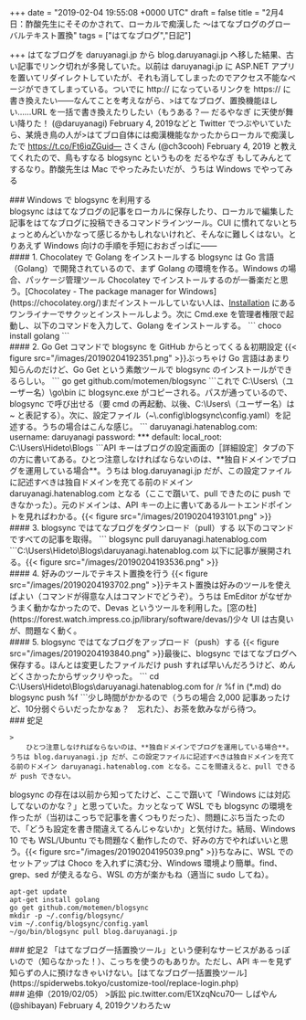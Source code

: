 
+++
date = "2019-02-04 19:55:08 +0000 UTC"
draft = false
title = "2月4日：酢酸先生にそそのかされて、ローカルで痴漢した ～はてなブログのグローバルテキスト置換"
tags = ["はてなブログ","日記"]

+++
はてなブログを daruyanagi.jp から blog.daruyanagi.jp へ移した結果、古い記事でリンク切れが多発していた。以前は daruyanagi.jp に ASP.NET アプリを置いてリダイレクトしていたが、それも消してしまったのでアクセス不能なページができてしまっている。ついでに http:// になっているリンクを https:// に書き換えたい――なんてことを考えながら、>はてなブログ、置換機能ほしい……URL を一括で書き換えたりしたい（もうある？— だるやなぎ に天使が舞い降りた！ (@daruyanagi) February 4, 2019<script async="" src="https://platform.twitter.com/widgets.js" charset="utf-8"></script>などと Twitter でつぶやいていたら、某焼き鳥の人が>はてブロ自体には痴漢機能なかったからローカルで痴漢したで  https://t.co/Ft6iqZGuid— さくさん (@ch3cooh) February 4, 2019<script async="" src="https://platform.twitter.com/widgets.js" charset="utf-8"></script> と教えてくれたので、鳥もすなる blogsync というものを だるやなぎ もしてみんとてするなり。酢酸先生は Mac でやったみたいだが、うちは Windows でやってみる

<div class="section">
    ### Windows で blogsync を利用する
    
<div class="github-card" data-user="motemen" data-repo="blogsync" data-width="400" data-height="" data-theme="default"></div>
<script src="https://cdn.jsdelivr.net/github-cards/latest/widget.js"></script>
blogsync ははてなブログの記事をローカルに保存したり、ローカルで編集した記事をはてなブログに投稿できるコマンドラインツール。CUI に慣れてないとちょっとめんどいかなって感じるかもしれないけれど、そんなに難しくはない。とりあえず Windows 向けの手順を手短におおざっぱに――

<div class="section">
    #### 1. Chocolatey で Golang をインストールする
    blogsync は Go 言語（Golang）で開発されているので、まず Golang の環境を作る。Windows の場合、パッケージ管理ツール Chocolatey でインストールするのが一番楽だと思う。[Chocolatey - The package manager for Windows](https://chocolatey.org/)まだインストールしていない人は、<a href="https://chocolatey.org/install">Installation</a> にあるワンライナーでサクッとインストールしよう。次に Cmd.exe を管理者権限で起動し、以下のコマンドを入力して、Golang をインストールする。
```
choco install golang
```
</div>
<div class="section">
    #### 2. Go Get コマンドで blogsync を GitHub からとってくる＆初期設定
    {{< figure src="/images/20190204192351.png"  >}}ぶっちゃけ Go 言語はあまり知らんのだけど、Go Get という素敵ツールで blogsync のインストールができるらしい。
```
go get github.com/motemen/blogsync
```これで C:\Users\（ユーザー名）\go\bin に blogsync.exe がコピーされる。パスが通っているので、blogsync で呼び出せる（要 cmd の再起動、以後、C:\Users\（ユーザー名）は ~ と表記する）。次に、設定ファイル（~\.config\blogsync\config.yaml）を記述する。うちの場合はこんな感じ。
```
daruyanagi.hatenablog.com:
  username: daruyanagi
  password: ***
default:
  local_root: C:\Users\Hideto\Blogs
```API キーはブログの設定画面の［詳細設定］タブの下の方に書いてある。ひとつ注意しなければならないのは、**独自ドメインでブログを運用している場合**。うちは blog.daruyanagi.jp だが、この設定ファイルに記述すべきは独自ドメインを充てる前のドメイン daruyanagi.hatenablog.com となる（ここで躓いて、pull できたのに push できなかった）。元のドメインは、API キーの上に書いてあるルートエンドポイントを見ればわかる。{{< figure src="/images/20190204193101.png"  >}}<br/>


</div>
<div class="section">
    #### 3. blogsync ではてなブログをダウンロード（pull）する
    以下のコマンドですべての記事を取得。
```
blogsync pull daruyanagi.hatenablog.com
```C:\Users\Hideto\Blogs\daruyanagi.hatenablog.com 以下に記事が展開される。{{< figure src="/images/20190204193536.png"  >}}<br/>


</div>
<div class="section">
    #### 4. 好みのツールでテキスト置換を行う
    {{< figure src="/images/20190204193702.png"  >}}テキスト置換は好みのツールを使えばよい（コマンドが得意な人はコマンドでどうぞ）。うちは EmEditor がなぜかうまく動かなかったので、Devas というツールを利用した。[窓の杜](https://forest.watch.impress.co.jp/library/software/devas/)少々 UI は古臭いが、問題なく動く。

</div>
<div class="section">
    #### 5. blogsync ではてなブログをアップロード（push）する
    {{< figure src="/images/20190204193840.png"  >}}最後に、blogsync ではてなブログへ保存する。ほんとは変更したファイルだけ push すれば早いんだろうけど、めんどくさかったからザックリやった。
```
cd C:\Users\Hideto\Blogs\daruyanagi.hatenablog.com
for /r %f in (*.md) do blogsync push %f
```少し時間がかかるので（うちの場合 2,000 記事あったけど、10分弱ぐらいだったかなぁ？　忘れた）、お茶を飲みながら待つ。

</div>
</div>
<div class="section">
    ### 蛇足
    
    >
        ひとつ注意しなければならないのは、**独自ドメインでブログを運用している場合**。うちは blog.daruyanagi.jp だが、この設定ファイルに記述すべきは独自ドメインを充てる前のドメイン daruyanagi.hatenablog.com となる。ここを間違えると、pull できるが push できない。

    
blogsync の存在は以前から知ってたけど、ここで躓いて「Windows には対応してないのかな？」と思っていた。カッとなって WSL でも blogsync の環境を作ったが（当初はこっちで記事を書くつもりだった）、問題にぶち当たったので、「どうも設定を書き間違えてるんじゃないか」と気付けた。結局、Windows 10 でも WSL/Ubuntu でも問題なく動作したので、好みの方でやればいいと思う。{{< figure src="/images/20190204195039.png"  >}}ちなみに、WSL でのセットアップは Choco を入れずに済む分、Windows 環境より簡単。find、grep、sed が使えるなら、WSL の方が楽かもね（適当に sudo してね）。
```
apt-get update
apt-get install golang
go get github.com/motemen/blogsync
mkdir -p ~/.config/blogsync/
vim ~/.config/blogsync/config.yaml
~/go/bin/blogsync pull blog.daruyanagi.jp
```
</div>
<div class="section">
    ### 蛇足2
    「はてなブログ一括置換ツール」という便利なサービスがあるっぽいので（知らなかった！）、こっちを使うのもありか。ただし、API キーを見ず知らずの人に預けなきゃいけない。[はてなブログ一括置換ツール](https://spiderwebs.tokyo/customize-tool/replace-login.php)<br/>


</div>
<div class="section">
    ### 追伸（2019/02/05）
    >訴訟 pic.twitter.com/E1XzqNcu70— しばやん (@shibayan) February 4, 2019<script async="" src="https://platform.twitter.com/widgets.js" charset="utf-8"></script>クソわろたｗ

</div>

